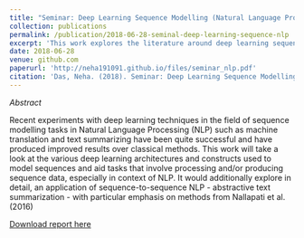 ```yaml
---
title: "Seminar: Deep Learning Sequence Modelling (Natural Language Processing)"
collection: publications
permalink: /publication/2018-06-28-seminal-deep-learning-sequence-nlp
excerpt: 'This work explores the literature around deep learning sequence models, especially in context of NLP'
date: 2018-06-28
venue: github.com
paperurl: 'http://neha191091.github.io/files/seminar_nlp.pdf'
citation: 'Das, Neha. (2018). Seminar: Deep Learning Sequence Modelling (Natural Language Processing).'
---
```

*Abstract*

Recent experiments with deep learning techniques in the field of sequence modelling tasks in Natural Language Processing (NLP) such as machine translation and text summarizing have been quite successful and have produced improved results over classical methods. This work will take a look at the various deep learning architectures and constructs used to model sequences and aid tasks that involve processing and/or producing sequence data, especially in context of NLP. It would additionally explore in detail, an application of sequence-to-sequence NLP - abstractive text summarization - with particular emphasis on methods from Nallapati et al. (2016)

[Download report here](http://neha191091.github.io/files/seminar_nlp.pdf)
